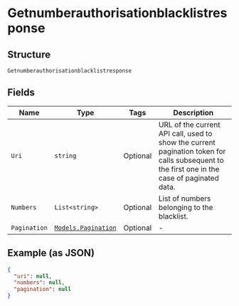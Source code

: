 
# Getnumberauthorisationblacklistresponse

## Structure

`Getnumberauthorisationblacklistresponse`

## Fields

| Name | Type | Tags | Description |
|  --- | --- | --- | --- |
| `Uri` | `string` | Optional | URL of the current API call, used to show the current pagination token for calls subsequent to the first one in the case of paginated data. |
| `Numbers` | `List<string>` | Optional | List of numbers belonging to the blacklist. |
| `Pagination` | [`Models.Pagination`](/doc/models/pagination.md) | Optional | - |

## Example (as JSON)

```json
{
  "uri": null,
  "numbers": null,
  "pagination": null
}
```


